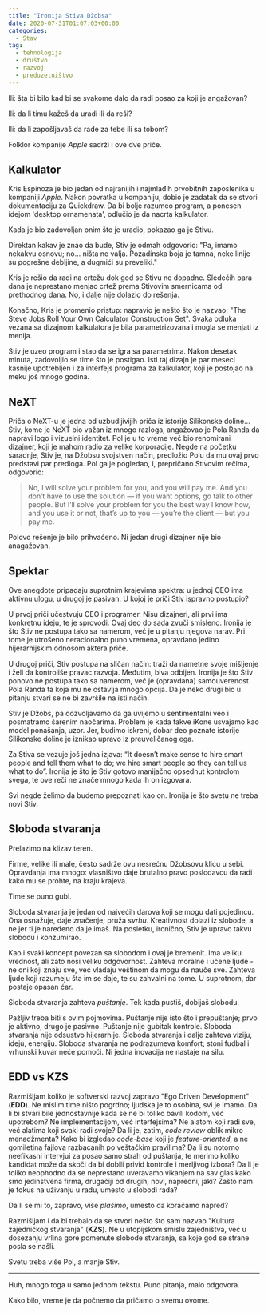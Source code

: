 ```yaml
---
title: "Ironija Stiva Džobsa"
date: 2020-07-31T01:07:03+00:00
categories:
  - Stav
tag:
  - tehnologija
  - društvo
  - razvoj
  - preduzetništvo
---
```


Ili: šta bi bilo kad bi se svakome dalo da radi posao za koji je angažovan?

Ili: da li timu kažeš da uradi ili da reši?

Ili: da li zapošljavaš da rade za tebe ili sa tobom?

<!--more-->

Folklor kompanije _Apple_ sadrži i ove dve priče.

## Kalkulator

Kris Espinoza je bio jedan od najranijih i najmlađih prvobitnih zaposlenika u kompaniji _Apple_. Nakon povratka u kompaniju, dobio je zadatak da se stvori dokumentaciju za Quickdraw. Da bi bolje razumeo program, a ponesen idejom 'desktop ornamenata', odlučio je da nacrta kalkulator.

Kada je bio zadovoljan onim što je uradio, pokazao ga je Stivu.

Direktan kakav je znao da bude, Stiv je odmah odgovorio: "Pa, imamo nekakvu osnovu; no... ništa ne valja. Pozadinska boja je tamna, neke linije su pogrešne debljine, a dugmići su preveliki."

Kris je rešio da radi na crtežu dok god se Stivu ne dopadne. Sledećih para dana je neprestano menjao crtež prema Stivovim smernicama od prethodnog dana. No, i dalje nije dolazio do rešenja.

Konačno, Kris je promenio pristup: napravio je nešto što je nazvao: "The Steve Jobs Roll Your Own Calculator Construction Set". Svaka odluka vezana sa dizajnom kalkulatora je bila parametrizovana i mogla se menjati iz menija.

Stiv je uzeo program i stao da se igra sa parametrima. Nakon desetak minuta, zadovoljio se time što je postigao. Isti taj dizajn je par meseci kasnije upotrebljen i za interfejs programa za kalkulator, koji je postojao na meku još mnogo godina.

## NeXT

Priča o NeXT-u je jedna od uzbudljivijih priča iz istorije Silikonske doline... Stiv, kome je NeXT bio važan iz mnogo razloga, angažovao je Pola Randa da napravi logo i vizuelni identitet. Pol je u to vreme već bio renomirani dizajner, koji je mahom radio za velike korporacije. Negde na početku saradnje, Stiv je, na Džobsu svojstven način, predložio Polu da mu ovaj prvo predstavi par predloga. Pol ga je pogledao, i, prepričano Stivovim rečima, odgovorio:

> No, I will solve your problem for you, and you will pay me. And you don’t have to use the solution — if you want options, go talk to other people. But I’ll solve your problem for you the best way I know how, and you use it or not, that’s up to you — you’re the client — but you pay me.

Polovo rešenje je bilo prihvaćeno. Ni jedan drugi dizajner nije bio anagažovan.

## Spektar

Ove anegdote pripadaju suprotnim krajevima spektra: u jednoj CEO ima aktivnu ulogu, u drugoj je pasivan. U kojoj je priči Stiv ispravno postupio?

U prvoj priči učestvuju CEO i programer. Nisu dizajneri, ali prvi ima konkretnu ideju, te je sprovodi. Ovaj deo do sada zvuči smisleno. Ironija je što Stiv ne postupa tako sa namerom, već je u pitanju njegova narav. Pri tome je utrošeno neracionalno puno vremena, opravdano jedino hijerarhijskim odnosom aktera priče.

U drugoj priči, Stiv postupa na sličan način: traži da nametne svoje mišljenje i želi da kontroliše pravac razvoja. Međutim, biva odbijen. Ironija je što Stiv ponovo ne postupa tako sa namerom, već je (opravdana) samouverenost Pola Randa ta koja mu ne ostavlja mnogo opcija. Da je neko drugi bio u pitanju stvari se ne bi završile na isti način.

Stiv je Džobs, pa dozvoljavamo da ga uvijemo u sentimentalni veo i posmatramo šarenim naočarima. Problem je kada takve iKone usvajamo kao model ponašanja, uzor. Jer, budimo iskreni, dobar deo poznate istorije Silikonske doline je iznikao upravo iz preuveličanog ega.

Za Stiva se vezuje još jedna izjava: “It doesn’t make sense to hire smart people and tell them what to do; we hire smart people so they can tell us what to do”. Ironija je što je Stiv gotovo manijačno opsednut kontrolom svega, te ove reči ne znače mnogo kada ih on izgovara.

Svi negde želimo da budemo prepoznati kao on. Ironija je što svetu ne treba novi Stiv.

## Sloboda stvaranja

Prelazimo na klizav teren.

Firme, velike ili male, često sadrže ovu nesrećnu Džobsovu klicu u sebi. Opravdanja ima mnogo: vlasništvo daje brutalno pravo poslodavcu da radi kako mu se prohte, na kraju krajeva.

Time se puno gubi.

Sloboda stvaranja je jedan od najvećih darova koji se mogu dati pojedincu. Ona osnažuje, daje značenje; pruža _svrhu_. Kreativnost dolazi iz slobode, a ne jer ti je naređeno da je imaš. Na posletku, ironično, Stiv je upravo takvu slobodu i konzumirao.

Kao i svaki koncept povezan sa slobodom i ovaj je bremenit. Ima veliku vrednost, ali zato nosi veliku odgovornost. Zahteva moralne i učene ljude - ne oni koji znaju sve, već vladaju veštinom da mogu da nauče sve. Zahteva ljude koji razumeju šta im se daje, te su zahvalni na tome. U suprotnom, dar postaje opasan ćar.

Sloboda stvaranja zahteva _puštanje_. Tek kada pustiš, dobijaš slobodu.

Pažljiv treba biti s ovim pojmovima. Puštanje nije isto što i prepuštanje; prvo je aktivno, drugo je pasivno. Puštanje nije gubitak kontrole. Sloboda stvaranja nije odsustvo hijerarhije. Sloboda stvaranja i dalje zahteva viziju, ideju, energiju. Sloboda stvaranja ne podrazumeva komfort; stoni fudbal i vrhunski kuvar neće pomoći. Ni jedna inovacija ne nastaje na silu.

## EDD vs KZS

Razmišljam koliko je softverski razvoj zapravo "Ego Driven Development" (**EDD**). Ne mislim time ništo pogrdno; ljudska je to osobina, svi je imamo. Da li bi stvari bile jednostavnije kada se ne bi toliko bavili kodom, već upotrebom? Ne implementacijom, već interfejsima? Ne alatom koji radi sve, već alatima koji svaki radi svoje? Da li je, zatim, _code review_ oblik mikro menadžmenta? Kako bi izgledao _code-base_ koji je _feature-oriented_, a ne gomiletina fajlova razbacanih po veštačkim pravilima? Da li su notorno neefikasni intervjui za posao samo strah od puštanja, te merimo koliko kandidat može da skoči da bi dobili privid kontrole i merljivog izbora? Da li je toliko neophodno da se neprestano uveravamo vikanjem na sav glas kako smo jedinstvena firma, drugačiji od drugih, novi, napredni, jaki? Zašto nam je fokus na uživanju u radu, umesto u slobodi rada?

Da li se mi to, zapravo, više _plašimo_, umesto da koračamo napred?

Razmišljam i da bi trebalo da se stvori nešto što sam nazvao "Kultura zajedničkog stvaranja" (**KZS**). Ne u utopijskom smislu zajedništva, već u dosezanju vrlina gore pomenute slobode stvaranja, sa koje god se strane posla se našli.

Svetu treba više Pol, a manje Stiv.

----

Huh, mnogo toga u samo jednom tekstu. Puno pitanja, malo odgovora.

Kako bilo, vreme je da počnemo da pričamo o svemu ovome.
